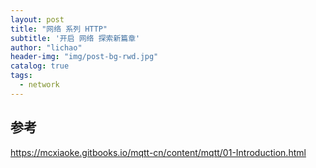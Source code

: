 ```yaml
---
layout: post
title: "网络 系列 HTTP"
subtitle: '开启 网络 探索新篇章'
author: "lichao"
header-img: "img/post-bg-rwd.jpg"
catalog: true
tags:
  - network 
---
```






## 参考
https://mcxiaoke.gitbooks.io/mqtt-cn/content/mqtt/01-Introduction.html